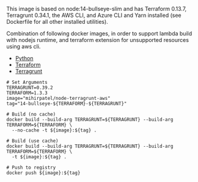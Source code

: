 This image is based on node:14-bullseye-slim and has Terraform 0.13.7, Terragrunt 0.34.1, the AWS CLI, and Azure CLI and Yarn installed (see Dockerfile for all other installed utilities).

Combination of following docker images, in order to support lambda build with nodejs runtime, and terraform extension for unsupported resources using aws cli.
* [Python](https://github.com/docker-library/python/blob/8d48af512dc58e9c29c9d4ee59477c195a29cbdc/3.10/bullseye/slim/Dockerfile)
* [Terraform](https://github.com/jch254/docker-node-terraform-aws)
* [Terragrunt](https://github.com/alpine-docker/terragrunt)


```
# Set Arguments
TERRAGRUNT=0.39.2
TERRAFORM=1.3.3
image="mihirpatel/node-terragrunt-aws"
tag="14-bullseye-${TERRAFORM}-${TERRAGRUNT}"

# Build (no cache)
docker build --build-arg TERRAGRUNT=${TERRAGRUNT} --build-arg TERRAFORM=${TERRAFORM} \
  --no-cache -t ${image}:${tag} .

# Build (use cache)
docker build --build-arg TERRAGRUNT=${TERRAGRUNT} --build-arg TERRAFORM=${TERRAFORM} \
  -t ${image}:${tag} .

# Push to registry
docker push ${image}:${tag}
```
